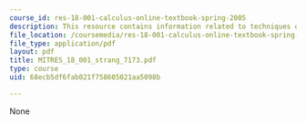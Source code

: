 ```yaml
---
course_id: res-18-001-calculus-online-textbook-spring-2005
description: This resource contains information related to techniques of integration.
file_location: /coursemedia/res-18-001-calculus-online-textbook-spring-2005/68ecb5df6fab021f758605021aa5098b_MITRES_18_001_strang_7173.pdf
file_type: application/pdf
layout: pdf
title: MITRES_18_001_strang_7173.pdf
type: course
uid: 68ecb5df6fab021f758605021aa5098b

---
```

None